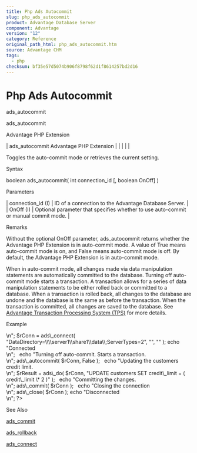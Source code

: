 ```yaml
---
title: Php Ads Autocommit
slug: php_ads_autocommit
product: Advantage Database Server
component: Advantage
version: "12"
category: Reference
original_path_html: php_ads_autocommit.htm
source: Advantage CHM
tags:
  - php
checksum: bf35e57d5074b906f8798f62d1f8614257bd2d16
---
```


# Php Ads Autocommit

ads\_autocommit

ads\_autocommit

Advantage PHP Extension

| ads\_autocommit  Advantage PHP Extension |  |  |  |  |

Toggles the auto-commit mode or retrieves the current setting.

Syntax

boolean ads\_autocommit( int connection\_id [, boolean OnOff] )

Parameters

| connection\_id (I) | ID of a connection to the Advantage Database Server. |
| OnOff (I) | Optional parameter that specifies whether to use auto-commit or manual commit mode. |

Remarks

Without the optional OnOff parameter, ads\_autocommit returns whether the Advantage PHP Extension is in auto-commit mode. A value of True means auto-commit mode is on, and False means auto-commit mode is off. By default, the Advantage PHP Extension is in auto-commit mode.

When in auto-commit mode, all changes made via data manipulation statements are automatically committed to the database. Turning off auto-commit mode starts a transaction. A transaction allows for a series of data manipulation statements to be either rolled back or committed to a database. When a transaction is rolled back, all changes to the database are undone and the database is the same as before the transaction. When the transaction is committed, all changes are saved to the database. See [Advantage Transaction Processing System (TPS)](master_advantage_transaction_processing_system_overview.md) for more details.

Example

<?

echo "Connecting to Server<br>\n";

$rConn = ads\_connect( "DataDirectory=\\\\server1\\share1\\data\\;ServerTypes=2", "", "" );

echo "Connected<br>\n";

 

echo "Turning off auto-commit. Starts a transaction.<br>\n";

ads\_autocommit( $rConn, False );

 

echo "Updating the customers credit limit.<br>\n";

$rResult = ads\_do( $rConn, "UPDATE customers SET credit\_limit = ( credit\_limit \* 2 )" );

 

echo "Committing the changes.<br>\n";

ads\_commit( $rConn );

 

echo "Closing the connection<br>\n";

ads\_close( $rConn );

echo "Disconnected<br>\n";

?>

See Also

[ads\_commit](php_ads_commit.md)

[ads\_rollback](php_ads_rollback.md)

[ads\_connect](php_ads_connect.md)
